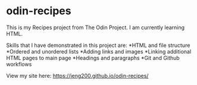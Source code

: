 # odin-recipes
This is my Recipes project from The Odin Project. I am currently learning HTML.

Skills that I have demonstrated in this project are:
    *HTML and file structure
    *Ordered and unordered lists
    *Adding links and images
    *Linking additional HTML pages to main page
    *Headings and paragraphs
    *Git and Github workflows
    
View my site here: https://jeng200.github.io/odin-recipes/

